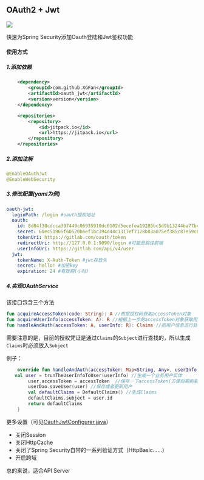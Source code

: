 ## OAuth2 + Jwt

[![](https://jitpack.io/v/XGFan/oauth_jwt.svg)](https://jitpack.io/#XGFan/oauth_jwt)

快速为Spring Security添加Oauth登陆和Jwt鉴权功能

#### 使用方式

##### 1.添加依赖

```xml
	<dependency>
	    <groupId>com.github.XGFan</groupId>
	    <artifactId>oauth_jwt</artifactId>
	    <version>version</version>
	</dependency>

	<repositories>
		<repository>
		    <id>jitpack.io</id>
		    <url>https://jitpack.io</url>
		</repository>
	</repositories>
```



##### 2.添加注解

```java
@EnableOAuthJwt
@EnableWebSecurity
```



##### 3.修改配置(yaml为例)

```yaml
oauth-jwt:
  loginPath: /login #oauth授权地址
  oauth:
    id: 8d84f30cdcca397449c06935910dc6102d5ecefea19285bc5d9b13244ba77bc0
    secret: 60ec51965f60520b6ef1bc394d44c1317ef7128b83a075ef385c87e59c6d6147
    tokenUri: https://gitlab.com/oauth/token
    redirectUri: http://127.0.0.1:9090/login #可能是跳往前端
    userInfoUri: https://gitlab.com/api/v4/user
  jwt:
    tokenName: X-Auth-Token #jwt存放头
    secret: hello! #加密key
    expiration: 24 #有效期(小时)
```



##### 4.实现OAuthService

该接口包含三个方法

```kotlin
fun acquireAccessToken(code: String): A //根据授权码获取accessToken对象
fun acquireUserInfo(accessToken: A): R //根据上一步的accessToken对象获取用户信息
fun handleAndAuth(accessToken: A, userInfo: R): Claims //把用户信息进行处理或者生成授权凭证
```

需要注意的是，目前的授权凭证是通过`Claims`的`Subject`进行查找的，所以生成`Claims`时必须放入`Subject`

例子：

```kotlin
    override fun handleAndAuth(accessToken: Map<String, Any>, userInfo: Map<String, Any>): Claims {
   val user = trunTheUserInfoToUser(userInfo) //生成一个业务用户实体
        user.accessToken = accessToken  //保存一下accessToken(方便后期刷新)
        userDao.saveUser(user) //保存或者更新用户
        val defaultClaims = DefaultClaims() //生成Claims
        defaultClaims.subject = user.id
        return defaultClaims
    }
```



更多设置（可见[OauthJwtConfigurer.java]((https://github.com/XGFan/oauth_jwt/blob/master/src/main/java/com/test4x/lib/oauth_jwt/OauthJwtConfigurer.java))）

+ 关闭Session
+ 关闭HttpCache
+ 关闭了Spring Security自带的一系列验证方式（HttpBasic……）
+ 开启跨域



总的来说，适合API Server